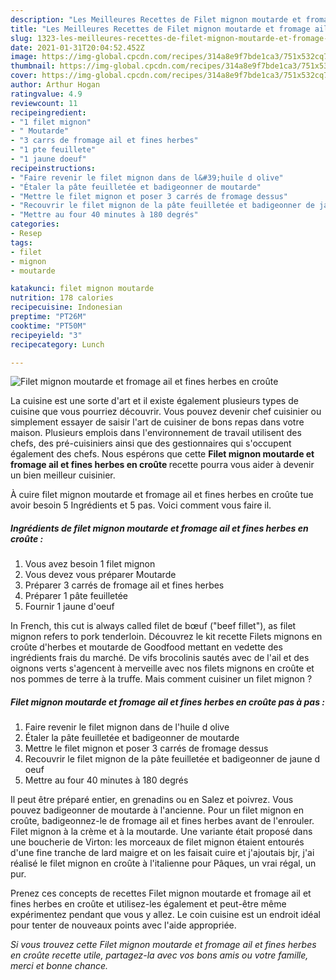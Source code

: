```yaml
---
description: "Les Meilleures Recettes de Filet mignon moutarde et fromage ail et fines herbes en croûte"
title: "Les Meilleures Recettes de Filet mignon moutarde et fromage ail et fines herbes en croûte"
slug: 1323-les-meilleures-recettes-de-filet-mignon-moutarde-et-fromage-ail-et-fines-herbes-en-croute
date: 2021-01-31T20:04:52.452Z
image: https://img-global.cpcdn.com/recipes/314a8e9f7bde1ca3/751x532cq70/filet-mignon-moutarde-et-fromage-ail-et-fines-herbes-en-croute-photo-principale-de-la-recette.jpg
thumbnail: https://img-global.cpcdn.com/recipes/314a8e9f7bde1ca3/751x532cq70/filet-mignon-moutarde-et-fromage-ail-et-fines-herbes-en-croute-photo-principale-de-la-recette.jpg
cover: https://img-global.cpcdn.com/recipes/314a8e9f7bde1ca3/751x532cq70/filet-mignon-moutarde-et-fromage-ail-et-fines-herbes-en-croute-photo-principale-de-la-recette.jpg
author: Arthur Hogan
ratingvalue: 4.9
reviewcount: 11
recipeingredient:
- "1 filet mignon"
- " Moutarde"
- "3 carrs de fromage ail et fines herbes"
- "1 pte feuillete"
- "1 jaune doeuf"
recipeinstructions:
- "Faire revenir le filet mignon dans de l&#39;huile d olive"
- "Étaler la pâte feuilletée et badigeonner de moutarde"
- "Mettre le filet mignon et poser 3 carrés de fromage dessus"
- "Recouvrir le filet mignon de la pâte feuilletée et badigeonner de jaune d oeuf"
- "Mettre au four 40 minutes à 180 degrés"
categories:
- Resep
tags:
- filet
- mignon
- moutarde

katakunci: filet mignon moutarde 
nutrition: 178 calories
recipecuisine: Indonesian
preptime: "PT26M"
cooktime: "PT50M"
recipeyield: "3"
recipecategory: Lunch

---
```



![Filet mignon moutarde et fromage ail et fines herbes en croûte](https://img-global.cpcdn.com/recipes/314a8e9f7bde1ca3/751x532cq70/filet-mignon-moutarde-et-fromage-ail-et-fines-herbes-en-croute-photo-principale-de-la-recette.jpg)

La cuisine est une sorte d'art et il existe également plusieurs types de cuisine que vous pourriez découvrir. Vous pouvez devenir chef cuisinier ou simplement essayer de saisir l'art de cuisiner de bons repas dans votre maison. Plusieurs emplois dans l'environnement de travail utilisent des chefs, des pré-cuisiniers ainsi que des gestionnaires qui s'occupent également des chefs. Nous espérons que cette <strong> Filet mignon moutarde et fromage ail et fines herbes en croûte </strong> recette pourra vous aider à devenir un bien meilleur cuisinier.

<!--inarticleads1-->

À cuire filet mignon moutarde et fromage ail et fines herbes en croûte tue avoir besoin 5 Ingrédients et 5 pas. Voici comment vous faire il.

##### Ingrédients de filet mignon moutarde et fromage ail et fines herbes en croûte :

1. Vous avez besoin 1 filet mignon
1. Vous devez vous préparer  Moutarde
1. Préparer 3 carrés de fromage ail et fines herbes
1. Préparer 1 pâte feuilletée
1. Fournir 1 jaune d&#39;oeuf


In French, this cut is always called filet de bœuf (&#34;beef fillet&#34;), as filet mignon refers to pork tenderloin. Découvrez le kit recette Filets mignons en croûte d&#39;herbes et moutarde de Goodfood mettant en vedette des ingrédients frais du marché. De vifs brocolinis sautés avec de l&#39;ail et des oignons verts s&#39;agencent à merveille avec nos filets mignons en croûte et nos pommes de terre à la truffe. Mais comment cuisiner un filet mignon ? 

<!--inarticleads2-->

##### Filet mignon moutarde et fromage ail et fines herbes en croûte pas à pas :

1. Faire revenir le filet mignon dans de l&#39;huile d olive
1. Étaler la pâte feuilletée et badigeonner de moutarde
1. Mettre le filet mignon et poser 3 carrés de fromage dessus
1. Recouvrir le filet mignon de la pâte feuilletée et badigeonner de jaune d oeuf
1. Mettre au four 40 minutes à 180 degrés


Il peut être préparé entier, en grenadins ou en Salez et poivrez. Vous pouvez badigeonner de moutarde à l&#39;ancienne. Pour un filet mignon en croûte, badigeonnez-le de fromage ail et fines herbes avant de l&#39;enrouler. Filet mignon à la crème et à la moutarde. Une variante était proposé dans une boucherie de Virton: les morceaux de filet mignon étaient entourés d&#39;une fine tranche de lard maigre et on les faisait cuire et j&#39;ajoutais bjr, j&#39;ai réalisé le filet mignon en croûte à l&#39;italienne pour Pâques, un vrai régal, un pur. 

<!--inarticleads1-->

<p>
Prenez ces concepts de recettes Filet mignon moutarde et fromage ail et fines herbes en croûte et utilisez-les également et peut-être même expérimentez pendant que vous y allez. Le coin cuisine est un endroit idéal pour tenter de nouveaux points avec l'aide appropriée.
</p>

<p>
<i>Si vous trouvez cette Filet mignon moutarde et fromage ail et fines herbes en croûte recette utile, partagez-la avec vos bons amis ou votre famille, merci et bonne chance.</i>
</p>
